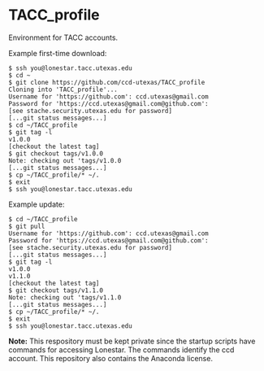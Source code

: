 TACC_profile
============

Environment for TACC accounts.

Example first-time download:
```
$ ssh you@lonestar.tacc.utexas.edu
$ cd ~
$ git clone https://github.com/ccd-utexas/TACC_profile
Cloning into 'TACC_profile'...
Username for 'https://github.com': ccd.utexas@gmail.com
Password for 'https://ccd.utexas@gmail.com@github.com':
[see stache.security.utexas.edu for password]
[...git status messages...]
$ cd ~/TACC_profile
$ git tag -l
v1.0.0
[checkout the latest tag]
$ git checkout tags/v1.0.0
Note: checking out 'tags/v1.0.0
[...git status messages...]
$ cp ~/TACC_profile/* ~/.
$ exit
$ ssh you@lonestar.tacc.utexas.edu
```

Example update:
```
$ cd ~/TACC_profile
$ git pull
Username for 'https://github.com': ccd.utexas@gmail.com
Password for 'https://ccd.utexas@gmail.com@github.com':
[see stache.security.utexas.edu for password]
[...git status messages...]
$ git tag -l
v1.0.0
v1.1.0
[checkout the latest tag]
$ git checkout tags/v1.1.0
Note: checking out 'tags/v1.1.0
[...git status messages...]
$ cp ~/TACC_profile/* ~/.
$ exit
$ ssh you@lonestar.tacc.utexas.edu
```

**Note:** This respository must be kept private since the startup scripts have commands for accessing Lonestar. The commands identify the ccd account. This repository also contains the Anaconda license.

